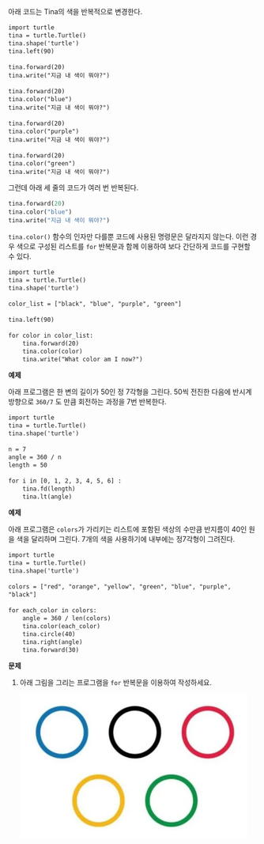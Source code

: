 아래 코드는 Tina의 색을 반복적으로 변경한다.

```python.run
import turtle
tina = turtle.Turtle()
tina.shape('turtle')
tina.left(90)

tina.forward(20)
tina.write("지금 내 색이 뭐야?")

tina.forward(20)
tina.color("blue")
tina.write("지금 내 색이 뭐야?")

tina.forward(20)
tina.color("purple")
tina.write("지금 내 색이 뭐야?")

tina.forward(20)
tina.color("green")
tina.write("지금 내 색이 뭐야?")
```

그런데 아래 세 줄의 코드가 여러 번 반복된다. 

```python
tina.forward(20)
tina.color("blue")
tina.write("지금 내 색이 뭐야?")
```

`tina.color()` 함수의 인자만 다를뿐 코드에 사용된 명령문은 달라지지 않는다.
이런 경우 색으로 구성된 리스트를 `for` 반복문과 함께 이용하여 보다
간단하게 코드를 구현할 수 있다.

```python.run
import turtle
tina = turtle.Turtle()
tina.shape('turtle')

color_list = ["black", "blue", "purple", "green"]

tina.left(90)

for color in color_list:
    tina.forward(20)
    tina.color(color)
    tina.write("What color am I now?")
```

**예제**

아래 프로그램은 한 변의 길이가 50인 정 7각형을 그린다.
50씩 전진한 다음에 반시계 방향으로 `360/7` 도 만큼 회전하는
과정을 7번 반복한다. 

```python.run
import turtle
tina = turtle.Turtle()
tina.shape('turtle')

n = 7
angle = 360 / n
length = 50
    
for i in [0, 1, 2, 3, 4, 5, 6] :
    tina.fd(length)
    tina.lt(angle)
```

**예제**

아래 프로그램은 `colors`가 가리키는 리스트에 포함된 색상의 수만큼
반지름이 40인 원을 색을 달리하며 그린다.
7개의 색을 사용하기에 내부에는 정7각형이 그려진다.

```python.run
import turtle
tina = turtle.Turtle()
tina.shape('turtle')

colors = ["red", "orange", "yellow", "green", "blue", "purple", "black"]

for each_color in colors:
    angle = 360 / len(colors)
    tina.color(each_color)
    tina.circle(40)
    tina.right(angle)
    tina.forward(30)
```

**문제**

1. 아래 그림을 그리는 프로그램을 `for` 반복문을 이용하여 작성하세요.

    ![Olympic flag](https://raw.githubusercontent.com/codingalzi/pybook/master/jupyter-book/images/olympic-flag01.jpg)